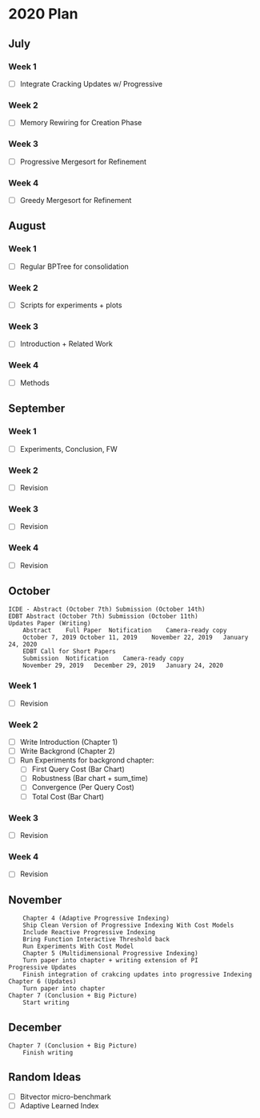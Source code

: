 # 2020 Plan
## July
### Week 1
- [ ] Integrate Cracking Updates w/ Progressive

### Week 2
- [ ] Memory Rewiring for Creation Phase

### Week 3
- [ ] Progressive Mergesort for Refinement
### Week 4
- [ ] Greedy Mergesort for Refinement

## August
### Week 1
- [ ] Regular BPTree for consolidation
### Week 2
- [ ] Scripts for experiments + plots
### Week 3
- [ ] Introduction + Related Work
### Week 4
- [ ] Methods
## September
### Week 1
- [ ] Experiments, Conclusion, FW
### Week 2
- [ ] Revision
### Week 3
- [ ] Revision
### Week 4
- [ ] Revision
## October
	ICDE - Abstract (October 7th) Submission (October 14th)
	EDBT Abstract (October 7th) Submission (October 11th)
	Updates Paper (Writing)
		Abstract	Full Paper	Notification	Camera-ready copy
		October 7, 2019	October 11, 2019	November 22, 2019	January 24, 2020
		EDBT Call for Short Papers
		Submission	Notification	Camera-ready copy
		November 29, 2019	December 29, 2019	January 24, 2020
### Week 1
- [ ] Revision
### Week 2
- [ ] Write Introduction (Chapter 1)
- [ ] Write Backgrond (Chapter 2)
- [ ] Run Experiments for backgrond chapter:
	- [ ] First Query Cost (Bar Chart)
	- [ ] Robustness (Bar chart + sum_time)
	- [ ] Convergence (Per Query Cost)
	- [ ] Total Cost (Bar Chart)
### Week 3
- [ ] Revision
### Week 4
- [ ] Revision

## November

		Chapter 4 (Adaptive Progressive Indexing)
		Ship Clean Version of Progressive Indexing With Cost Models
		Include Reactive Progressive Indexing
		Bring Function Interactive Threshold back
		Run Experiments With Cost Model	
		Chapter 5 (Multidimensional Progressive Indexing)
		Turn paper into chapter + writing extension of PI
	Progressive Updates
		Finish integration of crakcing updates into progressive Indexing
	Chapter 6 (Updates)
		Turn paper into chapter
	Chapter 7 (Conclusion + Big Picture)
		Start writing
## December
	Chapter 7 (Conclusion + Big Picture)
		Finish writing

## Random Ideas
- [ ] Bitvector micro-benchmark
- [ ] Adaptive Learned Index
